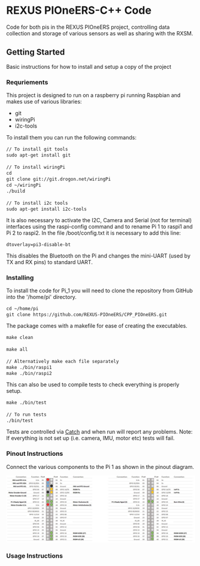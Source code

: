 # REXUS PIOneERS-C++ Code

Code for both pis in the REXUS PIOneERS project, controlling data collection and storage of various sensors as well as sharing with the RXSM.

## Getting Started

Basic instructions for how to install and setup a copy of the project

### Requriements

This project is designed to run on a raspberry pi running Raspbian and makes use of various libraries:
* git
* wiringPi
* i2c-tools

To install them you can run the following commands:
```
// To install git tools
sudo apt-get install git

// To install wiringPi
cd
git clone git://git.drogon.net/wiringPi
cd ~/wiringPi
./build

// To install i2c tools
sudo apt-get install i2c-tools
```
It is also necessary to activate the I2C, Camera and Serial (not for terminal) interfaces using the raspi-config command and to rename Pi 1 to raspi1 and Pi 2 to raspi2.
In the file /boot/config.txt it is necessary to add this line:
```
dtoverlay=pi3-disable-bt
```
This disables the Bluetooth on the Pi and changes the mini-UART (used by TX and RX pins) to standard UART.

### Installing

To install the code for Pi_1 you will need to clone the repository from GitHub into the '/home/pi' directory.
```
cd ~/home/pi
git clone https://github.com/REXUS-PIOneERS/CPP_PIOneERS.git
```
The package comes with a makefile for ease of creating the executables.
```
make clean

make all

// Alternatively make each file separately
make ./bin/raspi1
make ./bin/raspi2
```
This can also be used to compile tests to check everything is properly setup.
```
make ./bin/test

// To run tests
./bin/test
```
Tests are controlled via [Catch](https://github.com/philsquared/Catch) and when run will report any problems.
Note: If everything is not set up (i.e. camera, IMU, motor etc) tests will fail.

### Pinout Instructions

Connect the various components to the Pi 1 as shown in the pinout diagram.

![Alt text](/img/pin_usage.JPG)

### Usage Instructions
